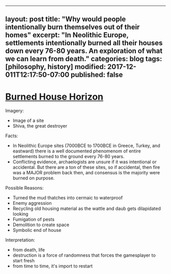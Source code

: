 
---
layout: post
title: "Why would people intentionally burn themselves out of their homes"
excerpt: "In Neolithic Europe, settlements intentionally burned all their houses down every 76-80 years.  An exploration of what we can learn from death."
categories: blog
tags: [philosophy, history]
modified: 2017-12-011T12:17:50-07:00
published: false
---
# [Burned House Horizon](https://en.wikipedia.org/wiki/Burned_house_horizon)

Imagery:
* Image of a site
* Shiva, the great destroyer

Facts: 
* In Neolithic Europe sites (7000BCE to 1700BCE in Greece, Turkey, and eastward) there is a well documented phenomenom of entire settlements burned to the ground every 76-80 years.
* Conflicting evidence, archaelogists are unsure if it was intentional or accidental.  But there are a ton of these sites, so if accidental, then fire was a MAJOR problem back then, and consensus is the majority were burned on purpose.

Possible Reasons:
* Turned the mud thatches into cermaic to waterproof
* Enemy aggression
* Recycling old housing material as the wattle and daub gets dilapidated looking
* Fumigation of pests
* Demolition to create space
* Symbolic end of house

Interpretation: 
* from death, life
* destruction is a force of randomness that forces the gamesplayer to start fresh
* from time to time, it's import to restart